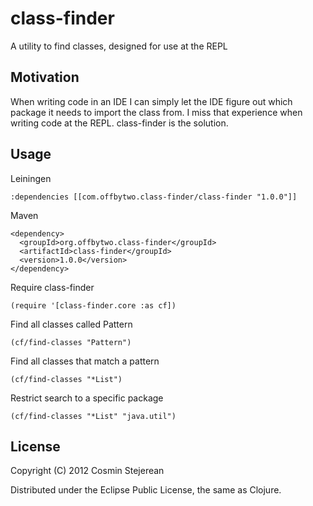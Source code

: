 # class-finder

A utility to find classes, designed for use at the REPL

## Motivation

When writing code in an IDE I can simply let the IDE figure out which
package it needs to import the class from. I miss that experience when
writing code at the REPL. class-finder is the solution.

## Usage

Leiningen

```
:dependencies [[com.offbytwo.class-finder/class-finder "1.0.0"]]
```

Maven

```
<dependency>
  <groupId>org.offbytwo.class-finder</groupId>
  <artifactId>class-finder</groupId>
  <version>1.0.0</version>
</dependency>
```

Require class-finder

```
(require '[class-finder.core :as cf])
```

Find all classes called Pattern

```
(cf/find-classes "Pattern")
```

Find all classes that match a pattern

```
(cf/find-classes "*List")
```

Restrict search to a specific package

```
(cf/find-classes "*List" "java.util")
```

## License

Copyright (C) 2012 Cosmin Stejerean

Distributed under the Eclipse Public License, the same as Clojure.
